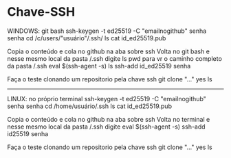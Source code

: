 # Chave-SSH
WINDOWS:
git bash
ssh-keygen -t ed25519 -C "emailnogithub"
senha
senha
cd /c/users/"usuário"/.ssh/
ls
cat id_ed25519.pub

Copia o conteúdo e cola no github na aba sobre ssh
Volta no git bash e nesse mesmo local da pasta /.ssh digite
ls
pwd para vr o caminho completo da pasta /.ssh
eval $(ssh-agent -s)
ls
ssh-add id_ed25519
senha

Faça o teste clonando um repositorio pela chave ssh
git clone "..."
yes
ls

---------------------------------------------------------

LINUX: no próprio terminal
ssh-keygen -t ed25519 -C "emailnogithub"
senha
senha
cd /home/usuário/.ssh
ls
cat id_ed25519.pub

Copia o conteúdo e cola no github na aba sobre ssh
Volta no terminal e nesse mesmo local da pasta /.ssh digite
eval $(ssh-agent -s)
ssh-add id25519
senha

Faça o teste clonando um repositorio pela chave ssh
git clone "..."
yes
ls


